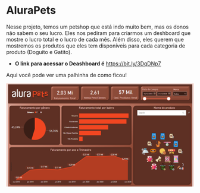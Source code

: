 # AluraPets

Nesse projeto, temos um petshop que está indo muito bem, mas os donos não sabem o seu lucro. Eles nos pediram para criarmos um deshboard que mostre o lucro total e 
o lucro de cada mês. Além disso, eles querem que mostremos os produtos que eles tem disponíveis para cada categoria de produto (Doguito e Gatito). 

* **O link para acessar o Deashboard é** https://bit.ly/3DqDNp7

Aqui você pode ver uma palhinha de como ficou!


<p align="center">
  <img src="https://github.com/vitorrosar02/Power-BI/blob/main/Alurapets/Screenshot_2.png" >
</p>
